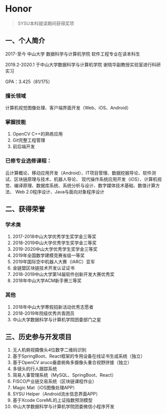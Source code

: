 # Honor

> SYSU本科就读期间获得奖项

## 一、个人简介

2017-至今 中山大学 数据科学与计算机学院 软件工程专业在读本科生

2019.2-2020.1 于中山大学数据科学与计算机学院 谢晓华副教授实验室进行科研实习

GPA：3.425（81/175）

### 擅长领域

计算机视觉图像处理、客户端界面开发（Web、iOS、Android）

### 掌握技能

1. OpenCV C++的熟练应用
2. Git完整工程管理
3. 前后端开发


### 已修专业选修课程：

云计算概论、移动应用开发（Android）、IT项目管理、数据挖掘导论、软件测试、区块链原理与技术、机器人导论、
现代操作系统应用开发（iOS）、计算机视觉、编译原理、数据库系统、系统分析与设计、数字媒体技术基础、数值计算方法、
Web 2.0程序设计、Java与面向对象程序设计

## 二、获得荣誉

### 学术类

1. 2017-2018中山大学优秀学生奖学金三等奖
2. 2018-2019中山大学优秀学生奖学金三等奖
3. 2019-2020中山大学优秀学生奖学金三等奖
4. 2019年全国数学建模竞赛省级一等奖
5. 2019年国际空中机器人大赛（IARC）亚军
6. 金链盟区块链技术开发认证证书
7. 2018-2019中山大学第14届软件创新开发大赛优秀奖
8. 2018年中山大学ACM新手赛三等奖

### 其他

1. 2018年中山大学寒假招新活动优秀志愿者
2. 2018-2019年院级优秀共青团员
3. 中山大学数据科学与计算机学院团委部门之星

## 三、历史参与开发项目

1. 无人机俯视摄像头4位数字二维码识别
2. 基于SpringBoot、React框架的专用设备在线证书生成系统（独立）
3. 基于OpenCV aruco垂直俯角多摄像头重合视野拼接（独立）
4. 多镜头的行人跟踪系统
5. 简易人事管理系统（MySQL、SpringBoot、React）
6. FISCO产业链交易系统（区块链课程作业）
7. Magic Mat（iOS图像处理APP）
8. SYSU Helper（Android流水信息界面APP）
9. 基于Xcode CoreML的上证指数预测模型
10. 中山大学数据科学与计算机学院团委微信小程序开发
